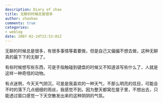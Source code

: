 ```yaml
---
description: Diary of zhao
title: 无聊的时候总是很多
author: zhaohao
comments: true
categories:
- weblog
date: 2007-02-24T22:53:01Z
---
```


无聊的时候总是很多，有很多事情等着要做，但是自己又偏偏不想去做，这种无聊真的最下下的无聊了。   
   
有些时候想写些东西，可是手指触碰到键盘的时候又不知道该写些什么了，人就是这样一种奇怪的动物。   
   
有点迷惘，今天天气阴沉，可是是我喜欢的一种天气，不那么明亮的炫目，可能会不时的落下几点细细的雨丝，我感觉不到，因为整天都窝在屋子里，不想出去，只能透过窗口感觉一下天空散发出来的这种阴阴的气氛。   